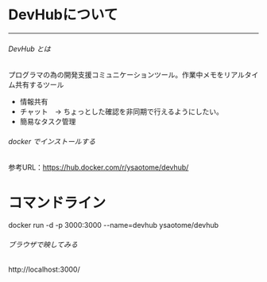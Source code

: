# DevHubについて

----

###### DevHub とは
プログラマの為の開発支援コミュニケーションツール。作業中メモをリアルタイム共有するツール

- 情報共有
- チャット　→ ちょっとした確認を非同期で行えるようにしたい。
- 簡易なタスク管理

###### docker でインストールする
  参考URL：https://hub.docker.com/r/ysaotome/devhub/
  
  # コマンドライン
  docker run -d -p 3000:3000 --name=devhub ysaotome/devhub

###### ブラウザで映してみる
http://localhost:3000/

